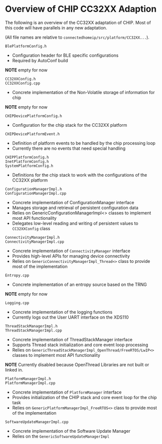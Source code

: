 # Overview of CHIP CC32XX Adaption

The following is an overview of the CC32XX adaptation of CHIP. Most of this code
will have parallels in any new adaptation.

(All file names are relative to `connectedhomeip/src/platform/CC32XX...`).

`BlePlatformConfig.h`

-   Configuration header for BLE specific configurations
-   Required by AutoConf build

**NOTE** empty for now

`CC32XXConfig.h` <br> `CC32XXConfig.cpp`

-   Concrete implementation of the Non-Volatile storage of information for chip

**NOTE** empty for now

`CHIPDevicePlatformConfig.h`

-   Configuration for the chip stack for the CC32XX platform

`CHIPDevicePlatformEvent.h`

-   Definition of platform events to be handled by the chip processing loop
-   Currently there are no events that need special handling

`CHIPPlatformConfig.h` <br> `InetPlatformConfig.h` <br> `SystemPlatformConfig.h`

-   Definitions for the chip stack to work with the configurations of the CC32XX
    platform

`ConfigurationManagerImpl.h` <br> `ConfigurationManagerImpl.cpp`

-   Concrete implementation of ConfigurationManager interface
-   Manages storage and retrieval of persistent configuration data
-   Relies on GenericConfigurationManagerImpl<> classes to implement most API
    functionality
-   Delegates low-level reading and writing of persistent values to
    `CC32XXConfig` class

`ConnectivityManagerImpl.h`<br>`ConnectivityManagerImpl.cpp`

-   Concrete implementation of `ConnectivityManager` interface
-   Provides high-level APIs for managing device connectivity
-   Relies on `GenericConnectivityManagerImpl_Thread<>` class to provide most of
    the implementation

`Entropy.cpp`

-   Concrete implementation of an entropy source based on the TRNG

**NOTE** empty for now

`Logging.cpp`

-   Concrete implementation of the logging functions
-   Currently logs out the User UART interface on the XDS110

`ThreadStackManagerImpl.h` <br> `ThreadStackManagerImpl.cpp`

-   Concrete implementation of ThreadStackManager interface
-   Supports Thread stack initialization and core event loop processing
-   Relies on `GenericThreadStackManagerImpl_OpenThread/FreeRTOS/LwIP<>` classes
    to implement most API functionality

**NOTE** Currently disabled because OpenThread Libraries are not built or linked
in.

`PlatformManagerImpl.h`<br>`PlatformManagerImpl.cpp`

-   Concrete implementation of `PlatformManager` interface
-   Provides initialization of the CHIP stack and core event loop for the chip
    task
-   Relies on `GenericPlatformManagerImpl_FreeRTOS<>` class to provide most of
    the implementation

`SoftwareUpdateManagerImpl.cpp`

-   Concrete implementation of the Software Update Manager
-   Relies on the `GenericSoftwareUpdateManagerImpl`

